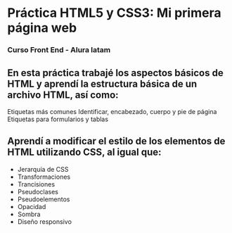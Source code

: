 # Práctica HTML5 y CSS3: Mi primera página web
### Curso Front End - Alura latam

## En esta práctica trabajé los aspectos básicos de HTML y aprendí la estructura básica de un archivo HTML, así como:

Etiquetas más comunes
Identificar, encabezado, cuerpo y pie de página 
Etiquetas para formularios y tablas

## Aprendí a modificar el estilo de los elementos de HTML utilizando CSS, al igual que:

- Jerarquía de CSS
- Transformaciones
- Trancisiones
- Pseudoclases
- Pseudoelementos
- Opacidad
- Sombra
- Diseño responsivo
